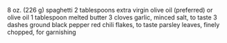 8 oz. (226 g) spaghetti
2 tablespoons extra virgin olive oil (preferred) or olive oil
1 tablespoon melted butter
3 cloves garlic, minced
salt, to taste
3 dashes ground black pepper
red chili flakes, to taste
parsley leaves, finely chopped, for garnishing
